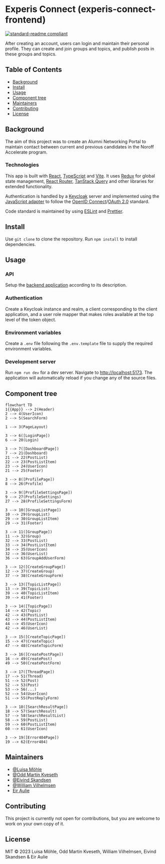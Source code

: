 # Experis Connect (experis-connect-frontend)

[![standard-readme compliant](https://img.shields.io/badge/standard--readme-OK-green.svg?style=flat-square)](https://github.com/RichardLitt/standard-readme)

After creating an account, users can login and maintain their personal profile. They can create and join groups and topics, and publish posts in these groups and topics.

## Table of Contents

- [Background](#Background)
- [Install](#Install)
- [Usage](#Usage)
- [Component tree](#component-tree)
- [Maintainers](#Maintainers)
- [Contributing](#Contributing)
- [License](#License)

## Background

The aim of this project was to create an Alumni Networking Portal to maintain contact between current and previous candidates in the Noroff Accelerate program.

### Technologies

This app is built with [React](https://react.dev/), [TypeScript](https://www.typescriptlang.org/) and [Vite](https://vitejs.dev/). It uses [Redux](https://redux.js.org/) for global state management, [React Router](https://reactrouter.com/), [TanStack Query](https://tanstack.com/query/latest) and other libraries for extended functionality.

Authentication is handled by a [Keycloak](https://www.keycloak.org) server and implemented using the [JavaScript adapter](https://www.keycloak.org/docs/latest/securing_apps/#_javascript_adapter) to follow the [OpenID Connect](https://openid.net/connect/)/[OAuth 2.0](https://oauth.net/2/) standard.

Code standard is maintained by using [ESLint](https://eslint.org/) and [Prettier](https://prettier.io/).

## Install

Use `git clone` to clone the repository. Run `npm install` to install dependencies.

## Usage

### API

Setup the [backend application](https://github.com/ansmeer/experis-connect-backend) according to its description.

### Authentication

Create a Keycloak instance and realm, a client corresponding to the client application, and a user role mapper that makes roles available at the top level of the token object.

### Environment variables

Create a `.env` file following the `.env.template` file to supply the required environment variables.

### Development server

Run `npm run dev` for a dev server. Navigate to <http://localhost:5173>. The application will automatically reload if you change any of the source files.

## Component tree

```mermaid
flowchart TD
1{{App}} --> 2(Header)
2 --> 4(UserIcon)
2 --> 5(SearchForm)

1 --> 3(PageLayout)

3 --> 6([LoginPage])
6 --> 20(Login)

3 --> 7([DashboardPage])
7 --> 21(Dashboard)
21 --> 22(PostList)
22 --> 23(PostListItem)
23 --> 24(UserIcon)
21 --> 25(Footer)

3 --> 8([ProfilePage])
8 --> 26(Profile)

3 --> 9([ProfileSettingsPage])
9 --> 27(ProfileSettings)
27 --> 28(ProfileSettingsForm)

3 --> 10([GroupListPage])
10 --> 29(GroupList)
29 --> 30(GroupListItem)
29 --> 31(Footer)

3 --> 11([GroupPage])
11 --> 32(Group)
32 --> 33(PostList)
33 --> 34(PostListItem)
34 --> 35(UserIcon)
32 --> 36(UserList)
36 --> 63(GroupAddUserForm)

3 --> 12([CreateGroupPage])
12 --> 37(CreateGroup)
37 --> 38(CreateGroupForm)

3 --> 13([TopicListPage])
13 --> 39(TopicList)
39 --> 40(TopicListItem)
39 --> 41(Footer)

3 --> 14([TopicPage])
14 --> 42(Topic)
42 --> 43(PostList)
43 --> 44(PostListItem)
44 --> 45(UserIcon)
42 --> 46(UserList)

3 --> 15([CreateTopicPage])
15 --> 47(CreateTopic)
47 --> 48(CreateTopicForm)

3 --> 16([CreatePostPage])
16 --> 49(CreatePost)
49 --> 50(CreatePostForm)

3 --> 17([ThreadPage])
17 --> 51(Thread)
51 --> 52(Post)
52 --> 53(Post)
53 --> 56(...)
52 --> 54(UserIcon)
51 --> 55(PostReplyForm)

3 --> 18([SearchResultPage])
18 --> 57(SearchResult)
57 --> 58(SearchResultList)
58 --> 59(PostList)
59 --> 60(PostListItem)
60 --> 61(UserIcon)

3 --> 19([Error404Page])
19 --> 62(Error404)
```

## Maintainers

- [@Luisa Möhle](https://github.com/ansmeer)
- [@Odd Martin Kveseth](https://github.com/OddM91)
- [@Eivind Skandsen](https://github.com/Ddayisme)
- [@William Vilhelmsen](https://www.github.com/William-vil)
- [Eir Aulie]()

## Contributing

This project is currently not open for contributions, but you are welcome to work on your own copy of it.

## License

MIT © 2023 Luisa Möhle, Odd Martin Kveseth, William Vilhelmsen, Eivind Skandsen & Eir Aulie
